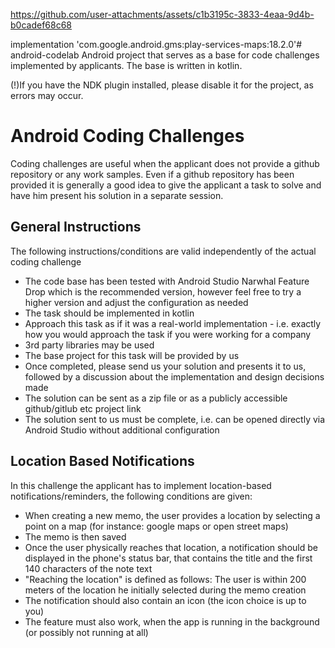 




https://github.com/user-attachments/assets/c1b3195c-3833-4eaa-9d4b-b0cadef68c68





implementation 'com.google.android.gms:play-services-maps:18.2.0'# android-codelab
Android project that serves as a base for code challenges implemented by applicants.
The base is written in kotlin. 

(!)If you have the NDK plugin installed, please disable it for the project, as errors may occur.

# Android Coding Challenges
Coding challenges are useful when the applicant does not provide a github repository or any work samples. Even if a github repository has been provided it is generally a good idea to give the applicant a task to solve and have him present his solution in a separate session. 

## General Instructions
The following instructions/conditions are valid independently of the actual coding challenge

- The code base has been tested with Android Studio Narwhal Feature Drop which is the recommended version, however feel free to try a higher version and adjust the configuration as needed
- The task should be implemented in kotlin
- Approach this task as if it was a real-world implementation - i.e. exactly how you would approach the task if you were working for a company
- 3rd party libraries may be used
- The base project for this task will be provided by us
- Once completed, please send us your solution and presents it to us, followed by a discussion about the implementation and design decisions made
- The solution can be sent as a zip file or as a publicly accessible github/gitlub etc project link
- The solution sent to us must be complete, i.e. can be opened directly via Android Studio without additional configuration

## Location Based Notifications
In this challenge the applicant has to implement location-based notifications/reminders, the following conditions are given:

- When creating a new memo, the user provides a location by selecting a point on a map (for instance: google maps or open street maps)
- The memo is then saved
- Once the user physically reaches that location, a notification should be displayed in the phone's status bar, that contains the title and the first 140 characters of the note text
- "Reaching the location" is defined as follows: The user is within 200 meters of the location he initially selected during the memo creation
- The notification should also contain an icon (the icon choice is up to you)
- The feature must also work, when the app is running in the background (or possibly not running at all)
